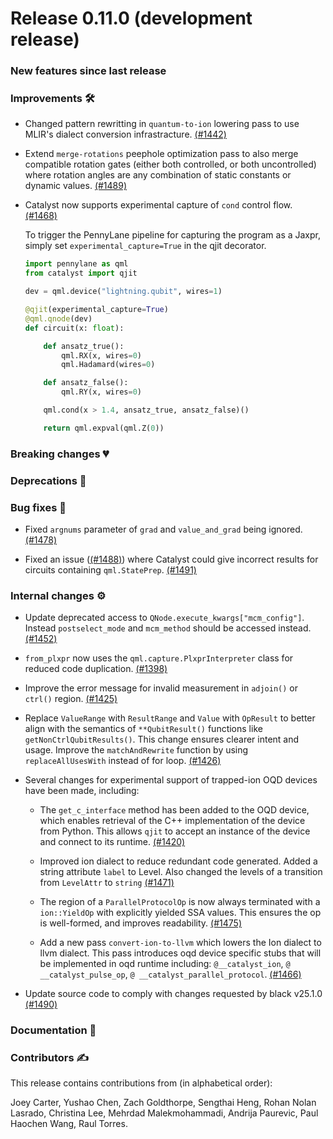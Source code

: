 # Release 0.11.0 (development release)

<h3>New features since last release</h3>

<h3>Improvements 🛠</h3>

* Changed pattern rewritting in `quantum-to-ion` lowering pass to use MLIR's dialect conversion
  infrastracture.
  [(#1442)](https://github.com/PennyLaneAI/catalyst/pull/1442)

* Extend `merge-rotations` peephole optimization pass to also merge compatible rotation gates (either both controlled, or both uncontrolled) where rotation angles are any combination of static constants or dynamic values.
  [(#1489)](https://github.com/PennyLaneAI/catalyst/pull/1489)

* Catalyst now supports experimental capture of `cond` control flow.
  [(#1468)](https://github.com/PennyLaneAI/catalyst/pull/1468)
  
  To trigger the PennyLane pipeline for capturing the program as a Jaxpr, simply set
  `experimental_capture=True` in the qjit decorator.

  ```python
  import pennylane as qml
  from catalyst import qjit

  dev = qml.device("lightning.qubit", wires=1)

  @qjit(experimental_capture=True)
  @qml.qnode(dev)
  def circuit(x: float):

      def ansatz_true():
          qml.RX(x, wires=0)
          qml.Hadamard(wires=0)

      def ansatz_false():
          qml.RY(x, wires=0)

      qml.cond(x > 1.4, ansatz_true, ansatz_false)()

      return qml.expval(qml.Z(0))
  ```

<h3>Breaking changes 💔</h3>

<h3>Deprecations 👋</h3>

<h3>Bug fixes 🐛</h3>

* Fixed `argnums` parameter of `grad` and `value_and_grad` being ignored.
  [(#1478)](https://github.com/PennyLaneAI/catalyst/pull/1478)

* Fixed an issue ([(#1488)](https://github.com/PennyLaneAI/catalyst/pull/1488)) where Catalyst could
  give incorrect results for circuits containing `qml.StatePrep`.
  [(#1491)](https://github.com/PennyLaneAI/catalyst/pull/1491)

<h3>Internal changes ⚙️</h3>

* Update deprecated access to `QNode.execute_kwargs["mcm_config"]`.
  Instead `postselect_mode` and `mcm_method` should be accessed instead.
  [(#1452)](https://github.com/PennyLaneAI/catalyst/pull/1452)

* `from_plxpr` now uses the `qml.capture.PlxprInterpreter` class for reduced code duplication.
  [(#1398)](https://github.com/PennyLaneAI/catalyst/pull/1398)

* Improve the error message for invalid measurement in `adjoin()` or `ctrl()` region.
  [(#1425)](https://github.com/PennyLaneAI/catalyst/pull/1425)

* Replace `ValueRange` with `ResultRange` and `Value` with `OpResult` to better align with the semantics of `**QubitResult()` functions like `getNonCtrlQubitResults()`. This change ensures clearer intent and usage. Improve the `matchAndRewrite` function by using `replaceAllUsesWith` instead of for loop.
  [(#1426)](https://github.com/PennyLaneAI/catalyst/pull/1426)

* Several changes for experimental support of trapped-ion OQD devices have been made, including:

  - The `get_c_interface` method has been added to the OQD device, which enables retrieval of the C++
    implementation of the device from Python. This allows `qjit` to accept an instance of the device
    and connect to its runtime.
    [(#1420)](https://github.com/PennyLaneAI/catalyst/pull/1420)

  - Improved ion dialect to reduce redundant code generated. Added a string attribute `label` to Level.
    Also changed the levels of a transition from `LevelAttr` to `string`
    [(#1471)](https://github.com/PennyLaneAI/catalyst/pull/1471)

  - The region of a `ParallelProtocolOp` is now always terminated with a `ion::YieldOp` with explicitly yielded SSA values. This ensures the op is well-formed, and improves readability.
    [(#1475)](https://github.com/PennyLaneAI/catalyst/pull/1475)

  - Add a new pass `convert-ion-to-llvm` which lowers the Ion dialect to llvm dialect. This pass 
    introduces oqd device specific stubs that will be implemented in oqd runtime including: 
    `@__catalyst_ion`, `@ __catalyst_pulse_op`, `@ __catalyst_parallel_protocol`.
    [(#1466)](https://github.com/PennyLaneAI/catalyst/pull/1466)

* Update source code to comply with changes requested by black v25.1.0
  [(#1490)](https://github.com/PennyLaneAI/catalyst/pull/1490)

<h3>Documentation 📝</h3>

<h3>Contributors ✍️</h3>

This release contains contributions from (in alphabetical order):

Joey Carter,
Yushao Chen,
Zach Goldthorpe,
Sengthai Heng,
Rohan Nolan Lasrado,
Christina Lee,
Mehrdad Malekmohammadi,
Andrija Paurevic,
Paul Haochen Wang,
Raul Torres.
